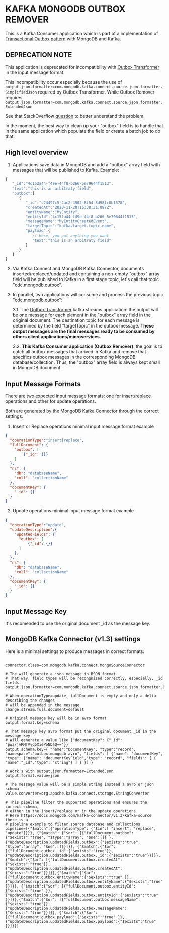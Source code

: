 # KAFKA MONGODB OUTBOX REMOVER

This is a Kafka Consumer application which is part of a implementation of [Transactional Outbox pattern](https://microservices.io/patterns/data/transactional-outbox.html) with MongoDB and Kafka.

## DEPRECATION NOTE

This application is deprecated for incompatibility with [Outbox Transformer](https://github.com/marlonpatrick/kafka-mongodb-outbox-transformer) in the input message format.

This incompatibility occur especially because the use of `output.json.formatter=com.mongodb.kafka.connect.source.json.formatter.SimplifiedJson` required by Outbox Transformer. While Outbox Remover requires `output.json.formatter=com.mongodb.kafka.connect.source.json.formatter.ExtendedJson`

See that StackOverflow [question](https://stackoverflow.com/questions/65055761/there-is-a-out-of-box-way-to-convert-a-simplifiedjson-to-a-bson) to better understand the problem.

In the moment, the best way to clean up your "outbox" field is to handle that in the same application which populate the field or create a batch job to do that.

## High level overview

1. Applications save data in MongoDB and add a "outbox" array field with messages that will be published to Kafka. Example:

```javascript
{
   "_id":"4c152a44-f49e-44f8-b266-5e79644f1513",
   "text":"this is an arbitraty field",
   "outbox":[
      {
         "_id":"c24497c5-4ac2-4502-8f54-8d981c8b1578",
         "createdAt":"2020-11-28T16:38:31.097Z",
         "entityName":"MyEntity",
         "entityId":"4c152a44-f49e-44f8-b266-5e79644f1513",
         "messageName":"MyEntityCreatedEvent",
         "targetTopic":"kafka.target.topic.name",
         "payload":{
            // Here, you put anything you want
            "text":"this is an arbitraty field"
         }
      }
   ]
}
```

2. Via Kafka Connect and MongoDB Kafka Connector, documents inserted/replaced/updated and containing a non-empty "outbox" array field will be published to Kafka in a first stage topic, let's call that topic "cdc.mongodb.outbox".

3. In parallel, two applications will consume and process the previous topic "cdc.mongodb.outbox":

   3.1. The [Outbox Transformer](https://github.com/marlonpatrick/kafka-mongodb-outbox-transformer) kafka streams application: the output will be one message for each element in the "outbox" array field in the original document. The destination topic for each message is determined by the field "targetTopic" in the outbox message. **These output messages are the final messages ready to be consumed by others client applications/microservices.**

   3.2. **This Kafka Consumer application (Outbox Remover)**: the goal is to catch all outbox messages that arrived in Kafka and remove that specifics outbox messages in the corresponding MongoDB database/collection. Thus, the "outbox" array field is always kept small in MongoDB document.

## Input Message Formats

There are two expected input message formats: one for insert/replace operations and other for update operations.

Both are generated by the MongoDB Kafka Connector through the correct settings.

1. Insert or Replace operations minimal input message format example

```json
{
  "operationType":"insert|replace",
  "fullDocument": {
    "outbox": [
        {"_id": {}}
    ]
  },
  "ns": {
    "db": "databaseName",
    "coll": "collectionName"
  },
  "documentKey": {
    "_id": {}
  }
}
```

2. Update operations minimal input message format example

```json
{
  "operationType":"update",
  "updateDescription":{
    "updatedFields": {
      "outbox": [
          {"_id": {}}
      ]
    },
  },
  "ns": {
    "db": "databaseName",
    "coll": "collectionName"
  },
  "documentKey": {
    "_id": {}
  }
}
```

## Input Message Key

It's recomended to use the original document _id as the message key.

## MongoDB Kafka Connector (v1.3) settings

Here is a minimal settings to produce messages in correct formats:

```properties

connector.class=com.mongodb.kafka.connect.MongoSourceConnector

# The will generate a json message in BSON format. 
# That way, field types will be recongnized correctly, especially, _id fields.
output.json.formatter=com.mongodb.kafka.connect.source.json.formatter.ExtendedJson

# When operationType=update, fullDocument is empty and only a delta describing the changes
# will be appended in the message
change.stream.full.document=default

# Original message key will be in avro format
output.format.key=schema

# That message key avro format put the original document _id in the message key
# Will generate a value like {"documentKey": {"_id": "pwZ/jvRMTVyqbXiePoNDaQ=="}}
output.schema.key={ "name":"DocumentKey", "type":"record", "namespace":"outbox.mongodb.avro", "fields": [ {"name": "documentKey", "type": {"name": "documentKeyField","type": "record", "fields": [ { "name":"_id","type": "string"} ] } }] }

# Work's with output.json.formatter=ExtendedJson
output.format.value=json

# The message value will be a simple string instead a avro or json schema
value.converter=org.apache.kafka.connect.storage.StringConverter

# This pipeline filter the supported operations and ensures the correct schema,
# either in the insert/replace or in the update operations
# Here https://docs.mongodb.com/kafka-connector/v1.3/kafka-source there is a 
# pipeline example to filter source database and collections
pipeline=[{"$match":{"operationType": {"$in":[ "insert", "replace", "update"]}}}, {"$match": {"$or": [{"fullDocument.outbox":{"$exists":"true", "$type":"array", "$ne":[]} }, {"updateDescription.updatedFields.outbox":{"$exists":"true", "$type":"array", "$ne":[]}}]}}, {"$match":{"$or": [{"fullDocument.outbox._id":{"$exists":"true"}}, {"updateDescription.updatedFields.outbox._id":{"$exists":"true"}}]}},{"$match":{"$or": [{"fullDocument.outbox.createdAt":{"$exists":"true"}}, {"updateDescription.updatedFields.outbox.createdAt":{"$exists":"true"}}]}},{"$match":{"$or": [{"fullDocument.outbox.entityName":{"$exists":"true" }}, {"updateDescription.updatedFields.outbox.entityName":{"$exists":"true" }}]}}, {"$match":{"$or": [{"fullDocument.outbox.entityId":{"$exists":"true" }}, {"updateDescription.updatedFields.outbox.entityId":{"$exists":"true" }}]}},{"$match":{"$or": [{"fullDocument.outbox.messageName":{"$exists":"true"}}, {"updateDescription.updatedFields.outbox.messageName":{"$exists":"true"}}]}}, {"$match":{"$or": [{"fullDocument.outbox.payload":{"$exists":"true" }}, {"updateDescription.updatedFields.outbox.payload":{"$exists":"true" }}]}}]
```
